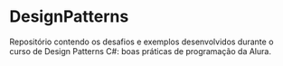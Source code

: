 # DesignPatterns
Repositório contendo os desafios e exemplos desenvolvidos durante o curso de Design Patterns C#: boas práticas de programação da Alura.
